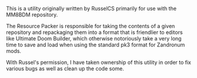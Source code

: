 This is a utility originally written by RusselCS primarily for use with the MM8BDM repository.

The Resource Packer is responsible for taking the contents of a given repository and repackaging them into a format that is friendlier to editors like Ultimate Doom Builder, which otherwise notoriously take a very long time to save and load when using the standard pk3 format for Zandronum mods.

With Russel's permission, I have taken ownership of this utility in order to fix various bugs as well as clean up the code some.
